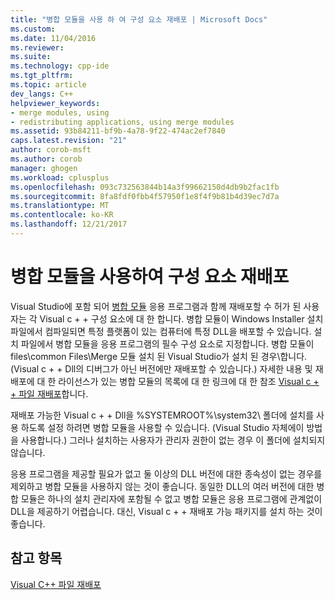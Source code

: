 ```yaml
---
title: "병합 모듈을 사용 하 여 구성 요소 재배포 | Microsoft Docs"
ms.custom: 
ms.date: 11/04/2016
ms.reviewer: 
ms.suite: 
ms.technology: cpp-ide
ms.tgt_pltfrm: 
ms.topic: article
dev_langs: C++
helpviewer_keywords:
- merge modules, using
- redistributing applications, using merge modules
ms.assetid: 93b84211-bf9b-4a78-9f22-474ac2ef7840
caps.latest.revision: "21"
author: corob-msft
ms.author: corob
manager: ghogen
ms.workload: cplusplus
ms.openlocfilehash: 093c732563844b14a3f99662150d4db9b2fac1fb
ms.sourcegitcommit: 8fa8fdf0fbb4f57950f1e8f4f9b81b4d39ec7d7a
ms.translationtype: MT
ms.contentlocale: ko-KR
ms.lasthandoff: 12/21/2017
---
```

# <a name="redistributing-components-by-using-merge-modules"></a>병합 모듈을 사용하여 구성 요소 재배포
Visual Studio에 포함 되어 [병합 모듈](http://msdn.microsoft.com/library/aa367434) 응용 프로그램과 함께 재배포할 수 허가 된 사용자는 각 Visual c + + 구성 요소에 대 한 합니다. 병합 모듈이 Windows Installer 설치 파일에서 컴파일되면 특정 플랫폼이 있는 컴퓨터에 특정 DLL을 배포할 수 있습니다. 설치 파일에서 병합 모듈을 응용 프로그램의 필수 구성 요소로 지정합니다. 병합 모듈이 files\common Files\Merge 모듈 설치 된 Visual Studio가 설치 된 경우\\합니다. (Visual c + + Dll의 디버그가 아닌 버전에만 재배포할 수 있습니다.) 자세한 내용 및 재배포에 대 한 라이선스가 있는 병합 모듈의 목록에 대 한 링크에 대 한 참조 [Visual c + + 파일 재배포](../ide/redistributing-visual-cpp-files.md)합니다.  
  
 재배포 가능한 Visual c + + Dll을 %SYSTEMROOT%\system32\ 폴더에 설치를 사용 하도록 설정 하려면 병합 모듈을 사용할 수 있습니다. (Visual Studio 자체에이 방법을 사용합니다.) 그러나 설치하는 사용자가 관리자 권한이 없는 경우 이 폴더에 설치되지 않습니다.  
  
 응용 프로그램을 제공할 필요가 없고 둘 이상의 DLL 버전에 대한 종속성이 없는 경우를 제외하고 병합 모듈을 사용하지 않는 것이 좋습니다. 동일한 DLL의 여러 버전에 대한 병합 모듈은 하나의 설치 관리자에 포함될 수 없고 병합 모듈은 응용 프로그램에 관계없이 DLL을 제공하기 어렵습니다. 대신, Visual c + + 재배포 가능 패키지를 설치 하는 것이 좋습니다.  
  
## <a name="see-also"></a>참고 항목  
 [Visual C++ 파일 재배포](../ide/redistributing-visual-cpp-files.md)